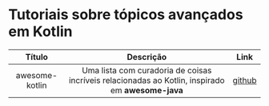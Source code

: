 # Tutoriais sobre tópicos avançados em Kotlin

Título | Descrição | Link
:----------: | :----------: | :----------:
awesome-kotlin | Uma lista com curadoria de coisas incríveis relacionadas ao Kotlin, inspirado em **awesome-java** | [github](https://github.com/KotlinBy/awesome-kotlin)
